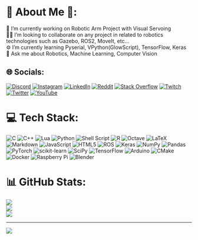 # 🐼 About Me 🐼:
🤖 I’m currently working on Robotic Arm Project with Visual Servoing<br>
👨‍💻 I’m looking to collaborate on any project in related to robotics technologies such as Gazebo, ROS2, MoveIt, etc...<br>
⚙️ I’m currently learning Pyserial, VPython(GlowScript), TensorFlow, Keras <br>
🐶 Ask me about Robotics, Machine Learning, Computer Vision

## 🌐 Socials:
[![Discord](https://img.shields.io/badge/Discord-%237289DA.svg?logo=discord&logoColor=white)](htttps://discord.gg/9614) 
[![Instagram](https://img.shields.io/badge/Instagram-%23E4405F.svg?logo=Instagram&logoColor=white)](https://instagram.com/build_error_here) 
[![LinkedIn](https://img.shields.io/badge/LinkedIn-%230077B5.svg?logo=linkedin&logoColor=white)](https://linkedin.com/in/aryan-singh-ab7b92202) 
[![Reddit](https://img.shields.io/badge/Reddit-%23FF4500.svg?logo=Reddit&logoColor=white)](https://reddit.com/user/build_error) 
[![Stack Overflow](https://img.shields.io/badge/-Stackoverflow-FE7A16?logo=stack-overflow&logoColor=white)](https://stackoverflow.com/users/15241323/build-error) [![Twitch](https://img.shields.io/badge/Twitch-%239146FF.svg?logo=Twitch&logoColor=white)](https://twitch.tv/build_error_live) 
[![Twitter](https://img.shields.io/badge/Twitter-%231DA1F2.svg?logo=Twitter&logoColor=white)](https://twitter.com/error_build) 
[![YouTube](https://img.shields.io/badge/YouTube-%23FF0000.svg?logo=YouTube&logoColor=white)](https://www.youtube.com/channel/UC04zAalDnvuASGJzJnpJJRQ) 

# 💻 Tech Stack:
![C](https://img.shields.io/badge/c-%2300599C.svg?style=for-the-badge&logo=c&logoColor=white) 
![C++](https://img.shields.io/badge/c++-%2300599C.svg?style=for-the-badge&logo=c%2B%2B&logoColor=white) 
![Lua](https://img.shields.io/badge/lua-%232C2D72.svg?style=for-the-badge&logo=lua&logoColor=white) 
![Python](https://img.shields.io/badge/python-3670A0?style=for-the-badge&logo=python&logoColor=ffdd54) 
![Shell Script](https://img.shields.io/badge/shell_script-%23121011.svg?style=for-the-badge&logo=gnu-bash&logoColor=white) 
![R](https://img.shields.io/badge/r-%23276DC3.svg?style=for-the-badge&logo=r&logoColor=white) 
![Octave](https://img.shields.io/badge/OCTAVE-darkblue?style=for-the-badge&logo=octave&logoColor=fcd683) 
![LaTeX](https://img.shields.io/badge/latex-%23008080.svg?style=for-the-badge&logo=latex&logoColor=white) 
![Markdown](https://img.shields.io/badge/markdown-%23000000.svg?style=for-the-badge&logo=markdown&logoColor=white) 
![JavaScript](https://img.shields.io/badge/javascript-%23323330.svg?style=for-the-badge&logo=javascript&logoColor=%23F7DF1E) 
![HTML5](https://img.shields.io/badge/html5-%23E34F26.svg?style=for-the-badge&logo=html5&logoColor=white) 
![ROS](https://img.shields.io/badge/ros-%230A0FF9.svg?style=for-the-badge&logo=ros&logoColor=white) 
![Keras](https://img.shields.io/badge/Keras-%23D00000.svg?style=for-the-badge&logo=Keras&logoColor=white) 
![NumPy](https://img.shields.io/badge/numpy-%23013243.svg?style=for-the-badge&logo=numpy&logoColor=white) 
![Pandas](https://img.shields.io/badge/pandas-%23150458.svg?style=for-the-badge&logo=pandas&logoColor=white) 
![PyTorch](https://img.shields.io/badge/PyTorch-%23EE4C2C.svg?style=for-the-badge&logo=PyTorch&logoColor=white) 
![scikit-learn](https://img.shields.io/badge/scikit--learn-%23F7931E.svg?style=for-the-badge&logo=scikit-learn&logoColor=white) 
![SciPy](https://img.shields.io/badge/SciPy-%230C55A5.svg?style=for-the-badge&logo=scipy&logoColor=%white) 
![TensorFlow](https://img.shields.io/badge/TensorFlow-%23FF6F00.svg?style=for-the-badge&logo=TensorFlow&logoColor=white) 
![Arduino](https://img.shields.io/badge/-Arduino-00979D?style=for-the-badge&logo=Arduino&logoColor=white) 
![CMake](https://img.shields.io/badge/CMake-%23008FBA.svg?style=for-the-badge&logo=cmake&logoColor=white) 
![Docker](https://img.shields.io/badge/docker-%230db7ed.svg?style=for-the-badge&logo=docker&logoColor=white) 
![Raspberry Pi](https://img.shields.io/badge/-RaspberryPi-C51A4A?style=for-the-badge&logo=Raspberry-Pi) 
![Blender](https://img.shields.io/badge/blender-%23F5792A.svg?style=for-the-badge&logo=blender&logoColor=white)

# 📊 GitHub Stats:
![](https://github-readme-stats-sigma-five.vercel.app/api?username=build-error&theme=dark&hide_border=false&include_all_commits=false&count_private=false)<br/>
![](https://github-readme-streak-stats.herokuapp.com/?user=build-error&theme=dark&hide_border=false)<br/>
![](https://github-readme-stats-sigma-five.vercel.app/api/top-langs/?username=build-error&theme=dark&hide_border=false&include_all_commits=false&count_private=false&layout=compact)

---
[![](https://visitcount.itsvg.in/api?id=build-error&icon=0&color=0)](https://visitcount.itsvg.in)

<!-- Proudly created with GPRM ( https://gprm.itsvg.in ) -->
